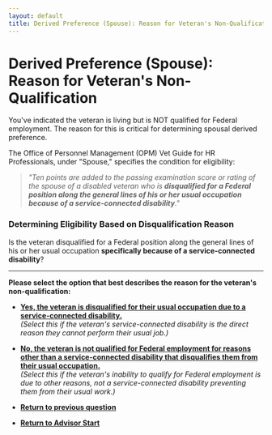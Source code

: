 ```yaml
---
layout: default
title: Derived Preference (Spouse): Reason for Veteran's Non-Qualification
---
```


# Derived Preference (Spouse): Reason for Veteran's Non-Qualification

You've indicated the veteran is living but is NOT qualified for Federal employment. The reason for this is critical for determining spousal derived preference.

The Office of Personnel Management (OPM) Vet Guide for HR Professionals, under "Spouse," specifies the condition for eligibility:

> *"Ten points are added to the passing examination score or rating of the spouse of a disabled veteran who is **disqualified for a Federal position along the general lines of his or her usual occupation because of a service-connected disability**."*

### Determining Eligibility Based on Disqualification Reason

Is the veteran disqualified for a Federal position along the general lines of his or her usual occupation **specifically because of a service-connected disability**?

---

**Please select the option that best describes the reason for the veteran's non-qualification:**

*   [**Yes, the veteran is disqualified for their usual occupation due to a service-connected disability.**](./derived_spouse_vetdisabilitydetails.md)
    <br>*(Select this if the veteran's service-connected disability is the direct reason they cannot perform their usual job.)*

*   [**No, the veteran is not qualified for Federal employment for reasons other than a service-connected disability that disqualifies them from their usual occupation.**](./ineligible_derived_spouse_vetnotdisabled.md)
    <br>*(Select this if the veteran's inability to qualify for Federal employment is due to other reasons, not a service-connected disability preventing them from their usual work.)*

*   [**Return to previous question**](./derived_spouse_vetqualifiedforemployment.md)
*   [**Return to Advisor Start**](./start.md)
